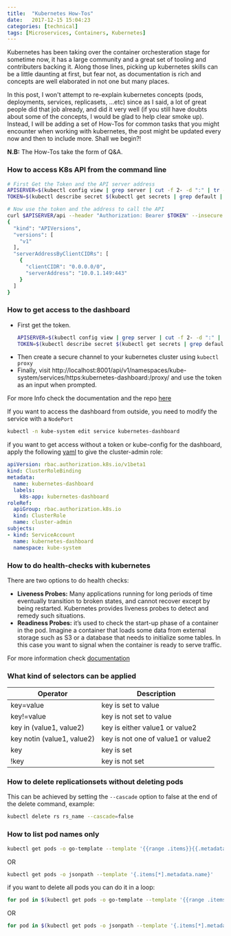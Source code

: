 ```yaml
---
title:  "Kubernetes How-Tos"
date:   2017-12-15 15:04:23
categories: [technical]
tags: [Microservices, Containers, Kubernetes]
---
```


Kubernetes has been taking over the container orchesteration stage for sometime now, it has a large community and a great set of tooling and contributers backing it. Along those lines, picking up kubernetes skills can be a little daunting at first, but fear not, as documentation is rich and concepts are well elaborated in not one but many places.

In this post, I won't attempt to re-explain kubernetes concepts (pods, deployments, services, replicasets, ...etc) since as I said, a lot of great people did that job already, and did it very well (if you still have doubts about some of the concepts, I would be glad to help clear smoke up). Instead, I will be adding a set of How-Tos for common tasks that you might encounter when working with kubernetes, the post might be updated every now and then to include more. Shall we begin?!

**N.B:** The How-Tos take the form of Q&A.

### How to access K8s API from the command line

```bash
# First Get the Token and the API server address
APISERVER=$(kubectl config view | grep server | cut -f 2- -d ":" | tr -d " ")
TOKEN=$(kubectl describe secret $(kubectl get secrets | grep default | cut -f1 -d ' ') | grep -E '^token' | cut -f2 -d':' | tr -d '\t')

# Now use the token and the address to call the API
curl $APISERVER/api --header "Authorization: Bearer $TOKEN" --insecure
{
  "kind": "APIVersions",
  "versions": [
    "v1"
  ],
  "serverAddressByClientCIDRs": [
    {
      "clientCIDR": "0.0.0.0/0",
      "serverAddress": "10.0.1.149:443"
    }
  ]
}
```

### How to get access to the dashboard

- First  get the token.
  ```bash
  APISERVER=$(kubectl config view | grep server | cut -f 2- -d ":" | tr -d " ")
  TOKEN=$(kubectl describe secret $(kubectl get secrets | grep default | cut -f1 -d ' ') | grep -E '^token' | cut -f2 -d':' | tr -d '\t')
  ```
- Then create a secure channel to your kubernetes cluster using `kubectl proxy`
- Finally, visit http://localhost:8001/api/v1/namespaces/kube-system/services/https:kubernetes-dashboard:/proxy/  and use the token as an input when prompted.

For more Info check the documentation and the repo [here](https://github.com/kubernetes/dashboard)

If you want to access the dashboard from outside, you need to modify the service with a `NodePort`

```bash
kubectl -n kube-system edit service kubernetes-dashboard
```

if you want to get access without a token or kube-config for the dashboard, apply the following [yaml](https://gist.githubusercontent.com/jpetazzo/fb0fd5c5233486e5b17c194b304a8905/raw/0dca3976cffa0c9f46c9a88549cdf9efd9cbf02e/k8s-admin-dashboard.yaml) to give the cluster-admin role:

```yml
apiVersion: rbac.authorization.k8s.io/v1beta1
kind: ClusterRoleBinding
metadata:
  name: kubernetes-dashboard
  labels:
    k8s-app: kubernetes-dashboard
roleRef:
  apiGroup: rbac.authorization.k8s.io
  kind: ClusterRole
  name: cluster-admin
subjects:
- kind: ServiceAccount
  name: kubernetes-dashboard
  namespace: kube-system
```

### How to do health-checks with kubernetes

There are two options to do health checks:

- **Liveness Probes:** Many applications running for long periods of time eventually transition to broken states, and cannot recover except by being restarted. Kubernetes provides liveness probes to detect and remedy such situations.
- **Readiness Probes:** it’s used to check the start-up phase of a container in the pod. Imagine a container that loads some data from external storage such as S3 or a database that needs to initialize some tables. In this case you want to signal when the container is ready to serve traffic.

For more information check [documentation](https://kubernetes.io/docs/tasks/configure-pod-container/configure-liveness-readiness-probes/) 

### What kind of selectors can be applied

|  Operator |  Description |
|---|---|
|key=value|key is set to value|
|key!=value|key is not set to value|
|key in (value1, value2)| key is either value1 or value2|
|key notin (value1, value2)|key is not one of value1 or value2|
|key|key is set|
|!key|key is not set|

### How to delete replicationsets without deleting pods

This can be achieved by setting the `--cascade` option to false at the end of the delete command, example:

```bash
kubectl delete rs rs_name --cascade=false
```

### How to list pod names only

```bash
kubectl get pods -o go-template --template '{{range .items}}{{.metadata.name}}{{"\n"}}{{end}}'
```

OR

```bash
kubectl get pods -o jsonpath --template '{.items[*].metadata.name}'
```

if you want to delete all pods you can do it in a loop:

```bash
for pod in $(kubectl get pods -o go-template --template '{{range .items}}{{.metadata.name}}{{"\n"}}{{end}}'); do kubectl delete pod $pod; done
```

OR 

```bash
for pod in $(kubectl get pods -o jsonpath --template '{.items[*].metadata.name}'); do kubectl delete pod $pod; sleep 60; done
```
